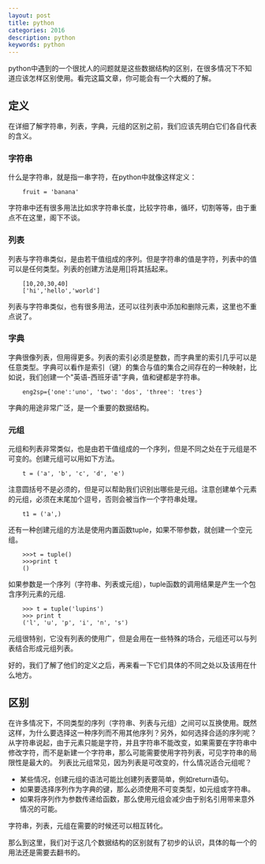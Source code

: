```yaml
---
layout: post
title: python 
categories: 2016
description: python 
keywords: python
---
```


python中遇到的一个很扰人的问题就是这些数据结构的区别，在很多情况下不知道应该怎样区别使用。看完这篇文章，你可能会有一个大概的了解。

## 定义
在详细了解字符串，列表，字典，元组的区别之前，我们应该先明白它们各自代表的含义。

### 字符串
什么是字符串，就是指一串字符，在python中就像这样定义：

```
	fruit = 'banana'
```

字符串中还有很多用法比如求字符串长度，比较字符串，循环，切割等等，由于重点不在这里，阁下不谈。

### 列表
列表与字符串类似，是由若干值组成的序列。但是字符串的值是字符，列表中的值可以是任何类型。列表的创建方法是用[]将其括起来。

```
	[10,20,30,40]
	['hi','hello','world']
```

列表与字符串类似，也有很多用法，还可以往列表中添加和删除元素，这里也不重点说了。

### 字典
字典很像列表，但用得更多。列表的索引必须是整数，而字典里的索引几乎可以是任意类型。字典可以看作是索引（键）的集合与值的集合之间存在的一种映射，比如说，我们创建一个"英语-西班牙语"字典，值和键都是字符串。

```
	eng2sp={'one':'uno', 'two': 'dos', 'three': 'tres'}
```

字典的用途非常广泛，是一个重要的数据结构。

### 元组
元组和列表非常类似，也是由若干值组成的一个序列，但是不同之处在于元组是不可变的。创建元组可以用如下方法。

```
	t = ('a', 'b', 'c', 'd', 'e')
```

注意圆括号不是必须的，但是可以帮助我们识别出哪些是元组。注意创建单个元素的元组，必须在末尾加个逗号，否则会被当作一个字符串处理。

```
	t1 = ('a',)
```

还有一种创建元组的方法是使用内置函数tuple，如果不带参数，就创建一个空元组。

```
	>>>t = tuple()
	>>>print t
	()
```

如果参数是一个序列（字符串、列表或元组），tuple函数的调用结果是产生一个包含序列元素的元组.

```
	>>> t = tuple('lupins')
	>>> print t
	('l', 'u', 'p', 'i', 'n', 's')
```

元组很特别，它没有列表的使用广，但是会用在一些特殊的场合，元组还可以与列表结合形成元组列表。

好的，我们了解了他们的定义之后，再来看一下它们具体的不同之处以及该用在什么地方。

## 区别
在许多情况下，不同类型的序列（字符串、列表与元组）之间可以互换使用。既然这样，为什么要选择这一种序列而不用其他序列？另外，如何选择合适的序列呢？
从字符串说起，由于元素只能是字符，并且字符串不能改变，如果需要在字符串中修改字符，而不是新建一个字符串，那么可能需要使用字符列表，可见字符串的局限性是最大的。
列表比元组常见，因为列表是可改变的，什么情况适合元组呢？

* 某些情况，创建元组的语法可能比创建列表要简单，例如return语句。
* 如果要选择序列作为字典的键，那么必须使用不可变类型，如元组或字符串。
* 如果将序列作为参数传递给函数，那么使用元组会减少由于别名引用带来意外情况的可能。

字符串，列表，元组在需要的时候还可以相互转化。

那么到这里，我们对于这几个数据结构的区别就有了初步的认识，具体的每一个的用法还是需要去翻书的。





